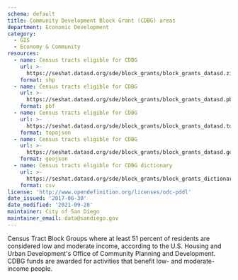 ```yaml
---
schema: default
title: Community Development Block Grant (CDBG) areas
department: Economic Development
category:
  - GIS
  - Economy & Community
resources:
  - name: Census tracts eligible for CDBG
    url: >-
      https://seshat.datasd.org/sde/block_grants/block_grants_datasd.zip
    format: shp
  - name: Census tracts eligible for CDBG
    url: >-
      https://seshat.datasd.org/sde/block_grants/block_grants_datasd.pbf
    format: pbf
  - name: Census tracts eligible for CDBG
    url: >-
      https://seshat.datasd.org/sde/block_grants/block_grants_datasd.topojson
    format: topojson
  - name: Census tracts eligible for CDBG
    url: >-
      https://seshat.datasd.org/sde/block_grants/block_grants_datasd.geojson
    format: geojson
  - name: Census tracts eligible for CDBG dictionary
    url: >-
      https://seshat.datasd.org/sde/block_grants/block_grants_dictionary_datasd.csv
    format: csv
license: 'http://www.opendefinition.org/licenses/odc-pddl'
date_issued: '2017-06-30'
date_modified: '2021-09-28'
maintainer: City of San Diego
maintainer_email: data@sandiego.gov
---
```

Census Tract Block Groups where at least 51 percent of residents are considered low and moderate income, according to the U.S. Housing and Urban Development's Office of Community Planning and Development. CDBG funds are awarded for activities that benefit low- and moderate-income people.
<!--more-->
